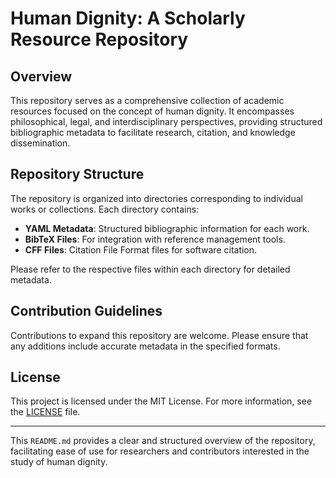 # Human Dignity: A Scholarly Resource Repository

## Overview

This repository serves as a comprehensive collection of academic resources focused on the concept of human dignity. It encompasses philosophical, legal, and interdisciplinary perspectives, providing structured bibliographic metadata to facilitate research, citation, and knowledge dissemination.

## Repository Structure

The repository is organized into directories corresponding to individual works or collections. Each directory contains:

* **YAML Metadata**: Structured bibliographic information for each work.
* **BibTeX Files**: For integration with reference management tools.
* **CFF Files**: Citation File Format files for software citation.

Please refer to the respective files within each directory for detailed metadata.

## Contribution Guidelines

Contributions to expand this repository are welcome. Please ensure that any additions include accurate metadata in the specified formats.

## License

This project is licensed under the MIT License. For more information, see the [LICENSE](LICENSE) file.

---

This `README.md` provides a clear and structured overview of the repository, facilitating ease of use for researchers and contributors interested in the study of human dignity.

[1]: https://www.cambridge.org/core/books/human-dignity-in-international-law/41A2D27870F06F1C640CBF9C66CF9189?utm_source=chatgpt.com "Human Dignity in International Law"
